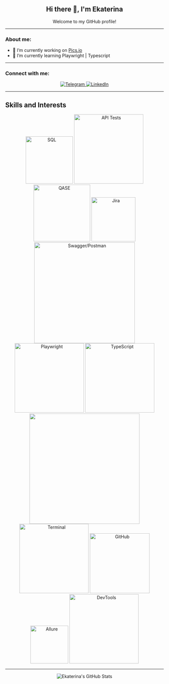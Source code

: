 <div align="center">
  <h2>Hi there 👋, I'm Ekaterina</h2>
  <p>Welcome to my GitHub profile!</p>
</div>

---

### About me:

- 🚀 I’m currently working on [Pics.io](https://pics.io/)
- 📘 I’m currently learning Playwright | Typescript

---

### Connect with me:

<p align="center">
  <a href="https://t.me/Katrin_alexandra">
    <img src="https://img.shields.io/badge/Telegram-2CA5E0?style=for-the-badge&logo=telegram&logoColor=white" alt="Telegram"/>
  </a>
  <a href="https://www.linkedin.com/in/ekaterina-kuchmistova-7a7135224/">
    <img src="https://img.shields.io/badge/LinkedIn-0077B5?style=for-the-badge&logo=linkedin&logoColor=white" alt="LinkedIn"/>
  </a>
</p>

---

## Skills and Interests

<p align="center">
  <!-- Replace with your own icons and links -->
  <img src="https://img.shields.io/badge/SQL-000?logo=MySQL" alt="SQL" width="150"/>
  <img src="https://img.shields.io/badge/APITests-000?logo=Postman" alt="API Tests" width="220"/>
  <img src="https://img.shields.io/badge/QASE-000?logo=Qase" alt="QASE" width="180"/>
  <img src="https://img.shields.io/badge/Jira-000?logo=Jira" alt="Jira" width="140"/>
  <img src="https://img.shields.io/badge/Swagger-Postman-000?logo=Swagger" alt="Swagger/Postman" width="320"/>
  <img src="https://img.shields.io/badge/Playwright-000?logo=Playwright" alt="Playwright" width="220"/>
  <img src="https://img.shields.io/badge/TypeScript-000?logo=TypeScript" alt="TypeScript" width="220"/>
  <img src="https://img.shields.io/badge/VisualStudioCode-000?logo=VisualStudioCode" width="350"/>
  <img src="https://img.shields.io/badge/Terminal-000?logo=WindowsTerminal" alt="Terminal" width="220"/>
  <img src="https://img.shields.io/badge/GitHub-000?logo=GitHub" alt="GitHub" width="190"/>
  <img src="https://img.shields.io/badge/Allure-000?logo=Allure" alt="Allure" width="120"/>
  <img src="https://img.shields.io/badge/DevTools-000?logo=GoogleChrome" alt="DevTools" width="220"/>
</p>

 

---
<p align="center">
<div align="center">
  <img src="https://github-readme-stats.vercel.app/api?username=ekaterinakuchmistova&show_icons=true&theme=radical" alt="Ekaterina's GitHub Stats"/>
  </p>
</div>
